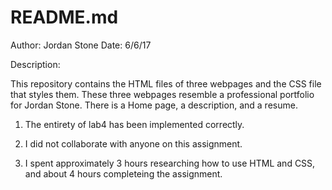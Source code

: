 # README.md 

Author:	Jordan Stone
Date:	6/6/17


Description:

This repository contains the HTML files of three webpages and the CSS file that styles them. These three webpages resemble a professional portfolio for Jordan Stone. There is a Home page, a description, and a resume.


1) The entirety of lab4 has been implemented correctly. 

2) I did not collaborate with anyone on this assignment.

3) I spent approximately 3 hours researching how to use HTML and CSS, and about 4 hours completeing 
   the assignment.
